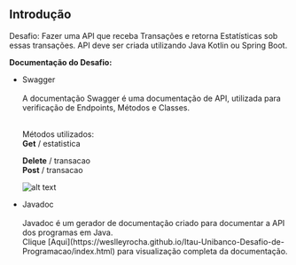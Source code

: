 <h2><b> Introdução </b></h2>

Desafio: Fazer uma API que receba Transações e retorna Estatísticas sob essas transações. API deve ser criada utilizando Java Kotlin ou Spring Boot. 

<b>Documentação do Desafio:</b>

<ul>
<li>Swagger</li><br>A documentação Swagger é uma documentação de API, utilizada para verificação de Endpoints, Métodos e Classes.

  <br>Métodos utilizados:  
  <b>Get</b> / estatistica

  <b>Delete</b> / transacao<br>
  <b>Post</b> / transacao
  
![alt text](https://i.imgur.com/vd5KrwQ.png)
  
 
<li>Javadoc</li><br>Javadoc é um gerador de documentação criado para documentar a API dos programas em Java.<br>
Clique [Aqui](https://weslleyrocha.github.io/Itau-Unibanco-Desafio-de-Programacao/index.html) para visualização completa da documentação. 
  
</ul>
